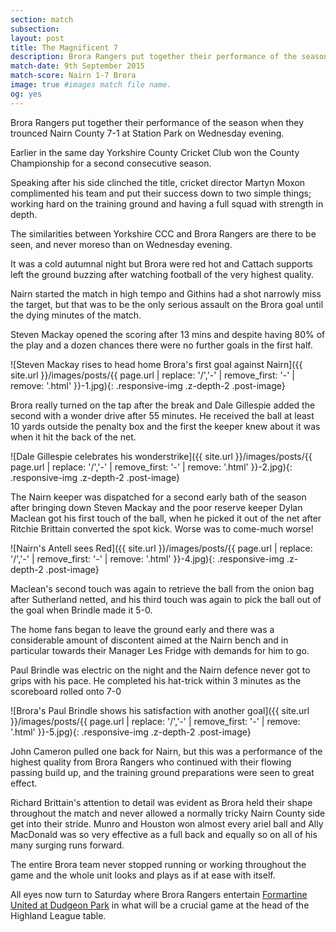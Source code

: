 ```yaml
---
section: match
subsection:
layout: post
title: The Magnificent 7
description: Brora Rangers put together their performance of the season when they trounced Nairn County 7-1 at Station Park on Wednesday evening. 
match-date: 9th September 2015
match-score: Nairn 1-7 Brora
image: true #images match file name.
og: yes
---
```

Brora Rangers put together their performance of the season when they trounced Nairn County 7-1 at Station Park on Wednesday evening.


Earlier in the same day Yorkshire County Cricket Club won the County Championship for a second consecutive season. 

Speaking after his side clinched the title, cricket director Martyn Moxon complimented his team and put their success down to two simple things; working hard on the training ground and having a full squad with strength in depth. 

The similarities between Yorkshire CCC and Brora Rangers are there to be seen, and never moreso than on Wednesday evening. 

It was a cold autumnal night but Brora were red hot and Cattach supports left the ground buzzing after watching football of the very highest quality. 

Nairn started the match in high tempo and Githins had a shot narrowly miss the target, but that was to be the only serious assault on the Brora goal until the dying minutes of the match. 

Steven Mackay opened the scoring after 13 mins and despite having 80% of the play and a dozen chances there were no further goals in the first half.

![Steven Mackay rises to head home Brora's first goal against Nairn]({{ site.url }}/images/posts/{{ page.url | replace: '/','-' | remove_first: '-' | remove: '.html' }}-1.jpg){: .responsive-img .z-depth-2 .post-image}

Brora really turned on the tap after the break and Dale Gillespie added the second with a wonder drive after 55 minutes. He received the ball at least 10 yards outside the penalty box and the first the keeper knew about it was when it hit the back of the net.

![Dale Gillespie celebrates his wonderstrike]({{ site.url }}/images/posts/{{ page.url | replace: '/','-' | remove_first: '-' | remove: '.html' }}-2.jpg){: .responsive-img .z-depth-2 .post-image}

The Nairn keeper was dispatched for a second early bath of the season after bringing down Steven Mackay and the poor reserve keeper Dylan Maclean got his first touch of the ball, when he picked it out of the net after Ritchie Brittain converted the spot kick. Worse was to come-much worse!

![Nairn's Antell sees Red]({{ site.url }}/images/posts/{{ page.url | replace: '/','-' | remove_first: '-' | remove: '.html' }}-4.jpg){: .responsive-img .z-depth-2 .post-image}

Maclean's second touch was again to retrieve the ball from the onion bag after Sutherland netted, and his third touch was again to pick the ball out of the goal when Brindle made it 5-0. 

The home fans began to leave the ground early and there was a considerable amount of discontent aimed at the Nairn bench and in particular towards their Manager Les Fridge with demands for him to go. 

Paul Brindle was electric on the night  and the Nairn defence never got to grips with his pace. He completed his hat-trick within 3 minutes as the scoreboard rolled onto 7-0

![Brora's Paul Brindle shows his satisfaction with another goal]({{ site.url }}/images/posts/{{ page.url | replace: '/','-' | remove_first: '-' | remove: '.html' }}-5.jpg){: .responsive-img .z-depth-2 .post-image}

John Cameron pulled one back for Nairn, but this was a performance of the highest quality from Brora Rangers who continued with their flowing passing build up, and the training ground preparations were seen to great effect. 

Richard Brittain's attention to detail was evident as Brora held their shape throughout the match and never allowed a normally tricky Nairn County side get into their stride. Munro and Houston won almost every ariel ball and Ally MacDonald was so very effective as a full back and equally so on all of his many surging runs forward. 

The entire Brora team never stopped running or working throughout the game and the whole unit looks and plays as if at ease with itself. 

All eyes now turn to Saturday where Brora Rangers entertain [Formartine United at Dudgeon Park](/2015/09/10/formartine-home-preview.html) in what will be a crucial game at the head of the Highland League table. 
